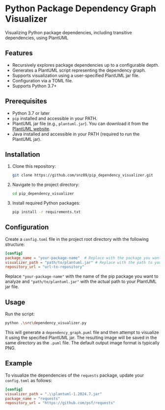 # Python Package Dependency Graph Visualizer

Visualizing Python package dependencies, including transitive dependencies, using PlantUML

## Features

* Recursively explores package dependencies up to a configurable depth.
* Generates a PlantUML script representing the dependency graph.
* Supports visualization using a user-specified PlantUML jar file.
* Configuration via a TOML file.
* Supports Python 3.7+

## Prerequisites

*   Python 3.7 or later
*   `pip` installed and accessible in your PATH.
*   PlantUML jar file (e.g., `plantuml.jar`). You can download it from the [PlantUML website](https://plantuml.com/download).
*   Java installed and accessible in your PATH (required to run the PlantUML jar).

## Installation

1. Clone this repository:
    ```bash
    git clone https://github.com/snz89/pip_dependency_visualizer.git
    ```
2. Navigate to the project directory:
    ```bash
    cd pip_dependency_visualizer
    ```
3. Install required Python packages:
    ```bash
    pip install -r requirements.txt
    ```

## Configuration

Create a `config.toml` file in the project root directory with the following structure:

```toml
[config]
package_name = "your-package-name"  # Replace with the package you want to visualize
visualizer_path = "path/to/plantuml.jar" # Replace with the path to your PlantUML jar file
repository_url = "url-to-repository"
```

Replace `"your-package-name"` with the name of the pip package you want to analyze and `"path/to/plantuml.jar"` with the actual path to your PlantUML jar file.

## Usage

Run the script:

```bash
python .\src\dependency_visualizer.py
```

This will generate a `dependency_graph.puml` file and then attempt to visualize it using the specified PlantUML jar. The resulting image will be saved in the same directory as the `.puml` file. The default output image format is typically PNG.

## Example

To visualize the dependencies of the `requests` package, update your `config.toml` as follows:

```toml
[config]
visualizer_path = ".\\plantuml-1.2024.7.jar"
package_name = "requests"
repository_url = "https://github.com/psf/requests"
```
